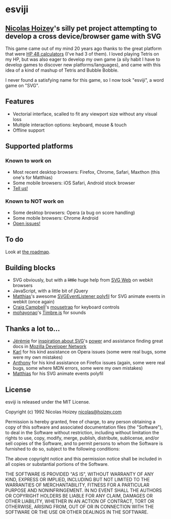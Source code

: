 # esviji

## [Nicolas Hoizey](http://gasteroprod.com/)'s silly pet project attempting to develop a cross device/browser game with SVG

This game came out of my mind 20 years ago thanks to the great platform that were [HP 48 calculators](http://en.wikipedia.org/wiki/HP-48_series) (I've had 3 of them). I loved playing Tetris on my HP, but was also eager to develop my own game (a sily habit I have to develop games to discover new platforms/languages), and came with this idea of a kind of mashup of Tetris and Bubble Bobble.

I never found a satisfying name for this game, so I now took "esviji", a word game on "SVG".

## Features

- Vectorial interface, scalled to fit any viewport size without any visual loss
- Multiple interaction options: keyboard, mouse &amp; touch
- Offline support

## Supported platforms

### Known to work on

- Most recent desktop browsers: Firefox, Chrome, Safari, Maxthon (this one's for Matthias)
- Some mobile browsers: iOS Safari, Android stock browser
- [Tell us!](http://twitter.com/esviji)

### Known to NOT work on

- Some desktop browsers: Opera (a bug on score handling)
- Some mobile browsers: Chrome Android
- [Open issues!](https://github.com/nhoizey/esviji/issues?labels=Broken+browser+support&page=1&state=open)

## To do

Look at [the roadmap](https://github.com/nhoizey/esviji/issues/milestones?direction=asc&page=1&sort=due_date).

## Building blocks

- SVG obviously, but with a <del>little</del> huge help from [SVG Web](http://code.google.com/p/svgweb/) on webkit browsers
- JavaScript, with a little bit of jQuery
- [Matthias](http://twitter.com/madsgraphics)'s awesome [SVGEventListener polyfil](https://github.com/madsgraphics/SVGEventListener) for SVG animate events in webkit (once again)
- [Craig Campbell](http://craig.is/)'s [mousetrap](http://craig.is/killing/mice) for keyboard controls
- [mohayonao](http://twitter.com/mohayonao)'s [Timbre.js](https://github.com/mohayonao/timbre) for sounds

## Thanks a lot to…

- [Jérémie](http://twitter.com/JeremiePat) for [inspiration about SVG](http://jeremie.patonnier.net/tag/SVG)'s [power](http://jeremie.patonnier.net/experiences/parisweb2011/animation.svg) and assistance finding great docs in [Mozilla Developer Network](https://developer.mozilla.org/en-US/docs/SVG)
- [Karl](http://twitter.com/karlpro) for his kind assistance on Opera issues (some were real bugs, some were my own mistakes)
- [Anthony](http://twitter.com/rik24d) for his kind assistance on Firefox issues (again, some were real bugs, some where MDN errors, some were my own mistakes)
- [Matthias](http://twitter.com/madsgraphics) for his SVG animate events polyfil


## License

esviji is released under the MIT License.

Copyright (c) 1992 Nicolas Hoizey <nicolas@hoizey.com>

Permission is hereby granted, free of charge, to any person obtaining a copy of this software and associated documentation files (the "Software"), to deal in the Software without restriction, including without limitation the rights to use, copy, modify, merge, publish, distribute, sublicense, and/or sell copies of the Software, and to permit persons to whom the Software is furnished to do so, subject to the following conditions:

The above copyright notice and this permission notice shall be included in all copies or substantial portions of the Software.

THE SOFTWARE IS PROVIDED "AS IS", WITHOUT WARRANTY OF ANY KIND, EXPRESS OR IMPLIED, INCLUDING BUT NOT LIMITED TO THE WARRANTIES OF MERCHANTABILITY, FITNESS FOR A PARTICULAR PURPOSE AND NONINFRINGEMENT. IN NO EVENT SHALL THE AUTHORS OR COPYRIGHT HOLDERS BE LIABLE FOR ANY CLAIM, DAMAGES OR OTHER LIABILITY, WHETHER IN AN ACTION OF CONTRACT, TORT OR OTHERWISE, ARISING FROM, OUT OF OR IN CONNECTION WITH THE SOFTWARE OR THE USE OR OTHER DEALINGS IN THE SOFTWARE.

